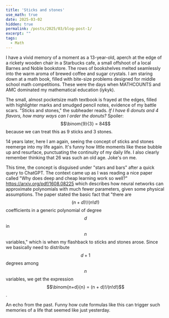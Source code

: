 ```yaml
---
title: 'Sticks and stones'
use_math: true
date: 2025-03-02
hidden: true
permalink: /posts/2025/03/blog-post-1/
excerpt: ""
tags:
  - Math
---
```



I have a vivid memory of a moment as a 13-year-old, aperch at the edge of a rickety wooden chair in a Starbucks cafe, a small offshoot of a local Barnes and Noble bookstore. The rows of bookshelves melted seamlessly into the warm aroma of brewed coffee and sugar crystals.
I am staring down at a math book, filled with bite-size problems designed for middle school math competitions. These were the days when MATHCOUNTS and AMC dominated my mathematical education (iykyk).

The small, almost pocketsize math textbook is frayed at the edges, filled with highlighter marks and smudged pencil notes, evidence of my battle scars. "Sticks and stones," the subheader reads. *If I have 6 donuts and 4 flavors, how many ways can I order the donuts?* Spoiler: $$\binom{9}{3} = 84$$ because we can treat this as 9 sticks and 3 stones.

14 years later, here I am again, seeing the concept of sticks and stones reemerge into my life again. It's funny how little moments like these bubble up and resurface, punctuating the continuity of my daily life. 
I also clearly remember thinking that 26 was such an old age. Joke's on me.

This time, the concept is disguised under "stars and bars" after a quick query to ChatGPT. The context came up as I was reading a nice paper called "Why does deep and cheap learning work so well?" <https://arxiv.org/pdf/1608.08225> which describes how neural networks can approximate polynomials with much fewer parameters, given some physical assumptions. The paper stated the basic fact that "there are $$(n + d)!/(n!d!)$$ coefficients in a generic polynomial of degree $$d$$ in $$n$$ variables," which is when my flashback to sticks and stones arose. Since we basically need to distribute $$d+1$$ degrees among $$n$$ variables, we get the expression $$\binom{n+d}{n} = (n + d)!/(n!d!)$$.

An echo from the past. Funny how cute formulas like this can trigger such memories of a life that seemed like just yesterday. 